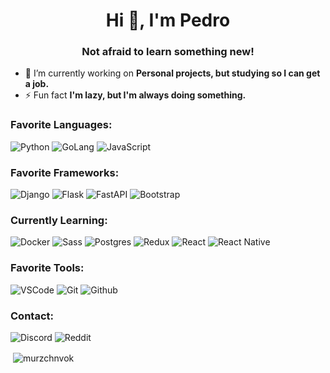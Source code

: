 <h1 align="center">Hi 👋, I'm Pedro</h1>
<h3 align="center">Not afraid to learn something new!</h3>

- 🔭 I’m currently working on **Personal projects, but studying so I can get a job.**
- ⚡ Fun fact **I'm lazy, but I'm always doing something.**

<h3 align="left">Favorite Languages:</h3>
<p align="left">
  <img src="https://img.shields.io/badge/python-4584b6?style=for-the-badge&logo=python&logoColor=fff" alt="Python">
  <img src="https://img.shields.io/badge/go-007D9C.svg?style=for-the-badge&logo=go&logoColor=fff" alt="GoLang">
  <img src="https://img.shields.io/badge/javascript-f7df1e.svg?style=for-the-badge&logo=javascript&logoColor=323330" alt="JavaScript">
</p>

<h3 align="left">Favorite Frameworks:</h3>
<p align="left">
  <img src="https://img.shields.io/badge/django-092e20.svg?style=for-the-badge&logo=django&logoColor=fff" alt="Django">
  <img src="https://img.shields.io/badge/flask-000.svg?style=for-the-badge&logo=flask&logoColor=fff" alt="Flask">
  <img src="https://img.shields.io/badge/FastAPI-009485?style=for-the-badge&logo=fastapi&logoColor=fff" alt="FastAPI">
  <img src="https://img.shields.io/badge/bootstrap-7952B3.svg?style=for-the-badge&logo=bootstrap&logoColor=fff" alt="Bootstrap">
</p>

<h3 align="left">Currently Learning:</h3>
<p align="left">
  <img src="https://img.shields.io/badge/docker-2496ED.svg?style=for-the-badge&logo=docker&logoColor=fff" alt="Docker">
  <img src="https://img.shields.io/badge/SASS-CF649A.svg?style=for-the-badge&logo=SASS&logoColor=fff" alt="Sass">
  <img src="https://img.shields.io/badge/postgres-008bb9.svg?style=for-the-badge&logo=postgresql&logoColor=fff" alt="Postgres">
  <img src="https://img.shields.io/badge/redux-764ABC.svg?style=for-the-badge&logo=redux&logoColor=fff" alt="Redux">
  <img src="https://img.shields.io/badge/react-20232A.svg?style=for-the-badge&logo=react&logoColor=61DAFB" alt="React">
  <img src="https://img.shields.io/badge/react_native-20232A.svg?style=for-the-badge&logo=react&logoColor=61DAFB" alt="React Native">
</p>

<h3 align="left">Favorite Tools:</h3>
<p align="left">
  <img src="https://img.shields.io/badge/Visual%20Studio%20Code-0078d7.svg?style=for-the-badge&logo=visual-studio-code&logoColor=fff" alt="VSCode">
  <img src="https://img.shields.io/badge/git-F54D27.svg?style=for-the-badge&logo=git&logoColor=fff" alt="Git">
  <img src="https://img.shields.io/badge/github-121011.svg?style=for-the-badge&logo=github&logoColor=fff" alt="Github">
</p>

<h3 align="left">Contact:</h3>
<p align="left">
  <img src="https://img.shields.io/badge/Murzchnvok%231166-7289DA?style=for-the-badge&logo=discord&logoColor=fff" alt="Discord">
  <img src="https://img.shields.io/badge/murzchnvok-FF4500?style=for-the-badge&logo=reddit&logoColor=fff" alt="Reddit">
</p>

<p>&nbsp;<img align="center" src="https://github-readme-stats.vercel.app/api?username=Murzchnvok&show_icons=true&locale=en" alt="murzchnvok" /></p>
